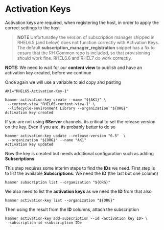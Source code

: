 
# Activation Keys

Activation keys are required, when registering the host, in order to apply the correct settings to the host

>**NOTE** Unfortunatley the version of subscription manager shipped in RHEL6.5 (and below) does not function correctly with Activation Keys. The default **subscription_manager_registration** snippet has a fix to ensure that the RH Common repo is included, so that provisioning should work fine.
RHEL6.6 and RHEL7 do work correctly.


**NOTE:** We need to wait for our **content view** to publish and have an activation key created, before we continue

Once again we will use a variable to aid copy and pasting

```
AK1="RHEL65-Activation-Key-1"
```

```
hammer activation-key create --name "${AK1}" \
 --content-view "RHEL65-content-view-1" \
 --lifecycle-environment Library --organization "${ORG}"
Activation key created
```
If you are not using **6Server** channels, its critical to set the release version on the key. Even if you are, its probably better to do so
```
hammer activation-key update --release-version "6.5"  \
 --organization "${ORG}" --name "AK1"
Activation key updated
```

Now the key is created but needs additional configuration such as adding **Subscriptions**

This step requires some interim steps to find the **IDs** we need. First step is to list the available **Subscriptions**. We need the **ID** (the last but one column)

```
hammer subscription list --organization "${ORG}"
```

We also need to list the **activation keys** as we need the **ID** from that also

```
hammer activation-key list --organization "${ORG}"
```

Then using the result from the **ID** columns, attach the subscription

```
hammer activation-key add-subscription --id <activation key ID> \
--subscription-id <subscription ID>

```

